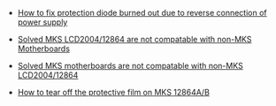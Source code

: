 - [How to fix protection diode burned out due to reverse connection of power supply](https://www.youtube.com/watch?v=mdGMP8ABcgs)

- [Solved MKS LCD2004/12864 are not compatable with non-MKS Motherboards](https://www.youtube.com/watch?v=k2Ms2Cl5JFQ)

- [Solved MKS motherboards are not compatable with non-MKS LCD2004/12864](https://www.youtube.com/watch?v=vXFx7YDWYYI)

- [How to tear off the protective film on MKS 12864A/B](https://www.youtube.com/watch?v=B9MnbtZmq8Y)